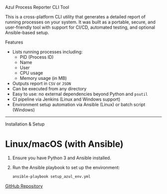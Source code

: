 Azul Process Reporter CLI Tool

This is a cross-platform CLI utility that generates a detailed report of running processes on your system. It was built as a portable, secure, and user-friendly tool with support for CI/CD, automated testing, and optional Ansible-based setup.

Features

- Lists running processes including:
  - PID (Process ID)
  - Name
  - User
  - CPU usage
  - Memory usage (in MB)
- Outputs report in `CSV` or `JSON`
- Can be executed from any directory
- Easy to use: no external dependencies beyond Python and `psutil`
- CI pipeline via Jenkins (Linux and Windows support)
- Environment setup automation via Ansible (Linux) or batch script (Windows)

---

Installation & Setup

# Linux/macOS (with Ansible)

1. Ensure you have Python 3 and Ansible installed.
2. Run the Ansible playbook to set up the environment:

   ```bash
   ansible-playbook setup_azul_env.yml
   ```

[GitHub Repository](https://github.com/Rokoshik/azul_project)
